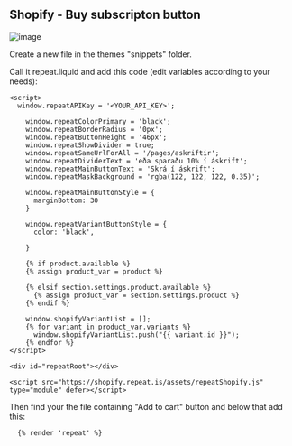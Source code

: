 ## Shopify - Buy subscripton button

![image](https://github.com/Repeat-is/developerDocs/assets/6918659/c718d327-fdf5-42e8-beaa-0b0367ce03b4)

Create a new file in the themes "snippets" folder.

Call it repeat.liquid and add this code (edit variables according to your needs):

```
<script>
  window.repeatAPIKey = '<YOUR_API_KEY>';

	window.repeatColorPrimary = 'black';
	window.repeatBorderRadius = '0px';
	window.repeatButtonHeight = '46px';
	window.repeatShowDivider = true;
	window.repeatSameUrlForAll = '/pages/askriftir';
	window.repeatDividerText = 'eða sparaðu 10% í áskrift';
	window.repeatMainButtonText = 'Skrá í áskrift';
	window.repeatMaskBackground = 'rgba(122, 122, 122, 0.35)';

	window.repeatMainButtonStyle = {
	  marginBottom: 30
	}

	window.repeatVariantButtonStyle = {
	  color: 'black',

	}

	{% if product.available %}
	{% assign product_var = product %}

	{% elsif section.settings.product.available %}
	  {% assign product_var = section.settings.product %}
	{% endif %}

	window.shopifyVariantList = [];
	{% for variant in product_var.variants %}
	  window.shopifyVariantList.push("{{ variant.id }}");
	{% endfor %}
</script>

<div id="repeatRoot"></div>

<script src="https://shopify.repeat.is/assets/repeatShopify.js" type="module" defer></script>

```

Then find your the file containing "Add to cart" button and below that add this:

```
  {% render 'repeat' %}
```
